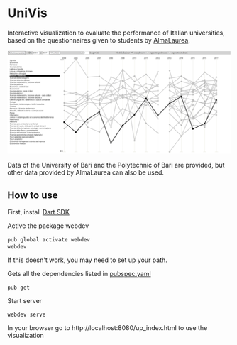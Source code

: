 # UniVis
Interactive visualization to evaluate the performance of Italian universities, based on the questionnaires given to students by [AlmaLaurea](https://www2.almalaurea.it/cgi-php/universita/statistiche/tendine.php?LANG=it&config=profilo). 

![Visualization example](vis_example.png)

Data of the University of Bari and the Polytechnic of Bari are provided, but other data provided by AlmaLaurea can also be used.

## How to use
First, install [Dart SDK](https://webdev.dartlang.org/tools/sdk#install)

Active the package webdev
```
pub global activate webdev
webdev
```
If this doesn't work, you may need to set up your path.

Gets all the dependencies listed in [pubspec.yaml](pubspec.yaml)
```
pub get
```
Start server
```
webdev serve
```
In your browser go to http://localhost:8080/up_index.html to use the visualization
